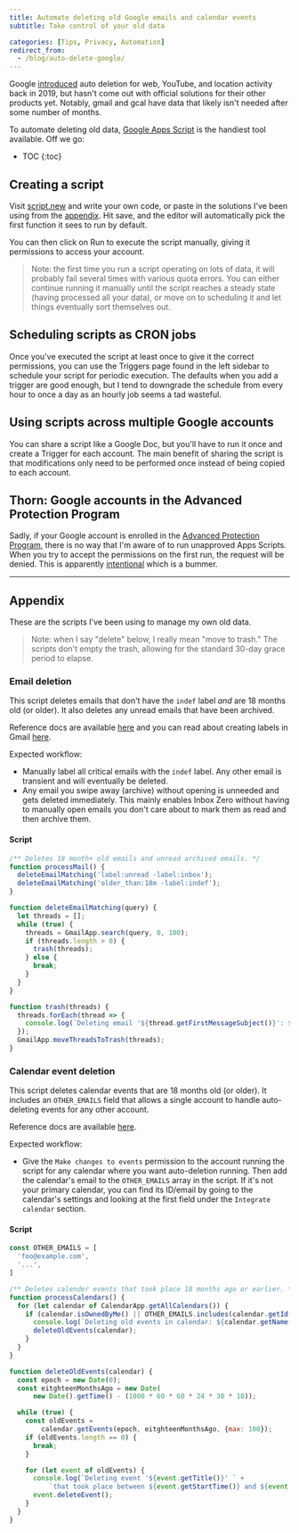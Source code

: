 ```yaml
---
title: Automate deleting old Google emails and calendar events
subtitle: Take control of your old data

categories: [Tips, Privacy, Automation]
redirect_from:
  - /blog/auto-delete-google/
---
```


Google [introduced](https://blog.google/technology/safety-security/automatically-delete-data/) auto
deletion for web, YouTube, and location activity back in 2019, but hasn't come out with official
solutions for their other products yet. Notably, gmail and gcal have data that likely isn't needed
after some number of months.

To automate deleting old data, [Google Apps Script](https://developers.google.com/apps-script) is
the handiest tool available. Off we go:

* TOC
{:toc}

## Creating a script

Visit [script.new](https://script.new) and write your own code, or paste in the solutions I've been
using from the [appendix](#appendix). Hit save, and the editor will automatically pick the first
function it sees to run by default.

You can then click on Run to execute the script manually, giving it permissions to access your
account.

> Note: the first time you run a script operating on lots of data, it will probably fail several
> times with various quota errors. You can either continue running it manually until the script
> reaches a steady state (having processed all your data), or move on to scheduling it and let
> things eventually sort themselves out.

## Scheduling scripts as CRON jobs

Once you've executed the script at least once to give it the correct permissions, you can use the
Triggers page found in the left sidebar to schedule your script for periodic execution. The defaults
when you add a trigger are good enough, but I tend to downgrade the schedule from every hour to once
a day as an hourly job seems a tad wasteful.

## Using scripts across multiple Google accounts

You can share a script like a Google Doc, but you'll have to run it once and create a Trigger for
each account. The main benefit of sharing the script is that modifications only need to be performed
once instead of being copied to each account.

## Thorn: Google accounts in the Advanced Protection Program

Sadly, if your Google account is enrolled in
the [Advanced Protection Program](https://landing.google.com/advancedprotection/), there is no way
that I'm aware of to run unapproved Apps Scripts. When you try to accept the permissions on the
first run, the request will be denied. This is
apparently [intentional](https://support.google.com/accounts/answer/7539956?hl=en#zippy=%2Ccan-i-use-non-google-apps-services-or-apps-script-with-advanced-protection)
which is a bummer.

<hr/>

## Appendix

These are the scripts I've been using to manage my own old data.

> Note: when I say "delete" below, I really mean "move to trash." The scripts don't empty the trash,
> allowing for the standard 30-day grace period to elapse.

### Email deletion

This script deletes emails that don't have the `indef` label *and* are 18 months old (or older). It
also deletes any unread emails that have been archived.

Reference docs are available [here](https://developers.google.com/apps-script/reference/gmail) and
you can read about creating labels in Gmail [here](https://support.google.com/mail/answer/118708).

Expected workflow:

- Manually label all critical emails with the `indef` label. Any other email is transient and will
  eventually be deleted.
- Any email you swipe away (archive) without opening is unneeded and gets deleted immediately. This
  mainly enables Inbox Zero without having to manually open emails you don't care about to mark them
  as read and then archive them.

#### Script

<p></p>

```javascript
/** Deletes 18 month+ old emails and unread archived emails. */
function processMail() {
  deleteEmailMatching('label:unread -label:inbox');
  deleteEmailMatching('older_than:18m -label:indef');
}

function deleteEmailMatching(query) {
  let threads = [];
  while (true) {
    threads = GmailApp.search(query, 0, 100);
    if (threads.length > 0) {
      trash(threads);
    } else {
      break;
    }
  }
}

function trash(threads) {
  threads.forEach(thread => {
    console.log(`Deleting email '${thread.getFirstMessageSubject()}': ${thread.getPermalink()}`);
  });
  GmailApp.moveThreadsToTrash(threads);
}
```

### Calendar event deletion

This script deletes calendar events that are 18 months old (or older). It includes an `OTHER_EMAILS`
field that allows a single account to handle auto-deleting events for any other account.

Reference docs are available [here](https://developers.google.com/apps-script/reference/calendar).

Expected workflow:

- Give the `Make changes to events` permission to the account running the script for any calendar
  where you want auto-deletion running. Then add the calendar's email to the `OTHER_EMAILS` array in
  the script. If it's not your primary calendar, you can find its ID/email by going to the
  calendar's settings and looking at the first field under the `Integrate calendar` section.

#### Script

<p></p>

```javascript
const OTHER_EMAILS = [
  'foo@example.com',
  '...',
]

/** Deletes calender events that took place 18 months ago or earlier. */
function processCalendars() {
  for (let calendar of CalendarApp.getAllCalendars()) {
    if (calendar.isOwnedByMe() || OTHER_EMAILS.includes(calendar.getId())) {
      console.log(`Deleting old events in calendar: ${calendar.getName()} (${calendar.getId()})`);
      deleteOldEvents(calendar);
    }
  }
}

function deleteOldEvents(calendar) {
  const epoch = new Date(0);
  const eitghteenMonthsAgo = new Date(
      new Date().getTime() - (1000 * 60 * 60 * 24 * 30 * 18));

  while (true) {
    const oldEvents =
        calendar.getEvents(epoch, eitghteenMonthsAgo, {max: 100});
    if (oldEvents.length == 0) {
      break;
    }

    for (let event of oldEvents) {
      console.log(`Deleting event '${event.getTitle()}' ` +
          `that took place between ${event.getStartTime()} and ${event.getEndTime()}`);
      event.deleteEvent();
    }
  }
}
```

